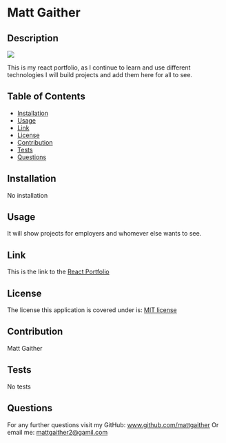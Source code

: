 # Matt Gaither

  ## Description
  <img src = 'https://img.shields.io/badge/MIT-%20License-inactive'>

  This is my react portfolio, as I continue to learn and use different technologies I will build projects and add them here for all to see.

  ## Table of Contents

  - [Installation](#installation)
  - [Usage](#usage)
  - [Link](#link)
  - [License](#license)
  - [Contribution](#contribution)
  - [Tests](#tests)
  - [Questions](#questions)

  ## Installation
  No installation

  ## Usage
  It will show projects for employers and whomever else wants to see.

  ## Link
  This is the link to the <a href='mattgaither.github.io/'> React Portfolio </a>

  ## License
  The license this application is covered under is: [MIT license](https://opensource.org/licenses/MIT)
  

  ## Contribution
  Matt Gaither

  ## Tests
  No tests 

  ## Questions
  For any further questions visit my GitHub:  <a href='github.com/mattgaither'>www.github.com/mattgaither</a>
  Or email me: mattgaither2@gamil.com
  
